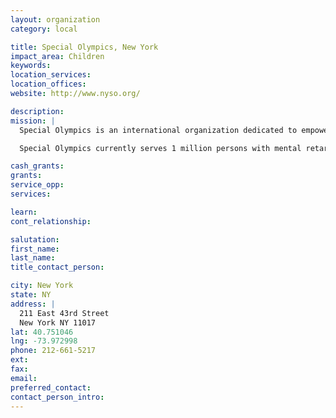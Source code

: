 ```yaml
---
layout: organization
category: local

title: Special Olympics, New York
impact_area: Children
keywords: 
location_services: 
location_offices: 
website: http://www.nyso.org/

description: 
mission: |
  Special Olympics is an international organization dedicated to empowering individuals with mental retardation to become physically fit, productive and respected members of society through sports training and competition. Special Olympics offers children and adults with mental retardation year-round training and competition in 26 Olympic-type summer and winter sports . There is no charge to participate in Special Olympics.

  Special Olympics currently serves 1 million persons with mental retardation in more than 200 Programs  in more than 150 countries. That number is expected to double by 2005. 

cash_grants: 
grants: 
service_opp: 
services: 

learn: 
cont_relationship: 

salutation: 
first_name: 
last_name: 
title_contact_person: 

city: New York
state: NY
address: |
  211 East 43rd Street     
  New York NY 11017
lat: 40.751046
lng: -73.972998
phone: 212-661-5217
ext: 
fax: 
email: 
preferred_contact: 
contact_person_intro: 
---
```

